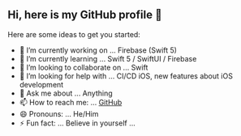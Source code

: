 ## Hi, here is my GitHub profile 👋

Here are some ideas to get you started:

- 🔭 I’m currently working on ... Firebase (Swift 5)
- 🌱 I’m currently learning ... Swift 5 / SwiftUI / Firebase
- 👯 I’m looking to collaborate on ... Swift
- 🤔 I’m looking for help with ... CI/CD iOS, new features about iOS development
- 💬 Ask me about ... Anything
- 📫 How to reach me: ... [GitHub](https://github.com/ciobanasu)
- 😄 Pronouns: ... He/Him
- ⚡ Fun fact: ... Believe in yourself ...
